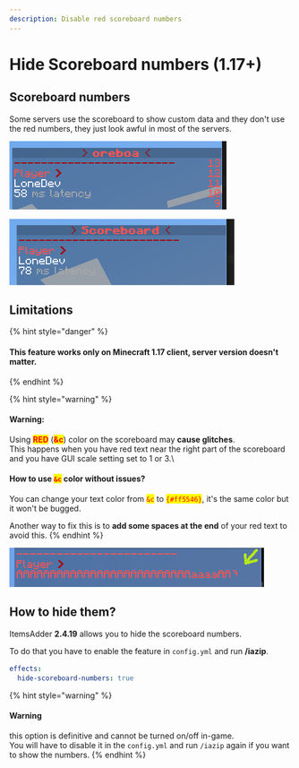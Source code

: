 ```yaml
---
description: Disable red scoreboard numbers
---
```


# Hide Scoreboard numbers (1.17+)

## Scoreboard numbers

Some servers use the scoreboard to show custom data and they don't use the red numbers, they just look awful in most of the servers.

![Without ItemsAdder](<../../.gitbook/assets/immagine (131).png>)

![With ItemsAdder](<../../.gitbook/assets/immagine (130).png>)

## Limitations

{% hint style="danger" %}
#### This feature works only on **Minecraft 1.17** client, server version doesn't matter.
{% endhint %}

{% hint style="warning" %}
#### Warning:

Using <mark style="color:red;">**RED**</mark> (<mark style="color:red;">**\&c**</mark>) color on the scoreboard may **cause glitches**.\
This happens when you have red text near the right part of the scoreboard and you have GUI scale setting set to 1 or 3.\\

#### How to use <mark style="color:red;">`&c`</mark> color without issues?

You can change your text color from <mark style="color:red;">`&c`</mark> to <mark style="color:red;">`{#ff5546}`</mark>, it's the same color but it won't be bugged.

Another way to fix this is to **add some spaces at the end** of your red text to avoid this.
{% endhint %}

![](<../../.gitbook/assets/immagine (140).png>)

## How to hide them?

ItemsAdder **2.4.19** allows you to hide the scoreboard numbers.

To do that you have to enable the feature in `config.yml` and run **/iazip**.

```yaml
effects:
  hide-scoreboard-numbers: true
```

{% hint style="warning" %}
#### Warning

this option is definitive and cannot be turned on/off in-game.\
You will have to disable it in the `config.yml` and run `/iazip` again if you want to show the numbers.
{% endhint %}
